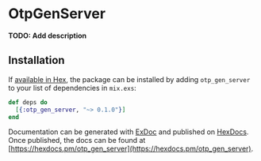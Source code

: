 # OtpGenServer

**TODO: Add description**

## Installation

If [available in Hex](https://hex.pm/docs/publish), the package can be installed
by adding `otp_gen_server` to your list of dependencies in `mix.exs`:

```elixir
def deps do
  [{:otp_gen_server, "~> 0.1.0"}]
end
```

Documentation can be generated with [ExDoc](https://github.com/elixir-lang/ex_doc)
and published on [HexDocs](https://hexdocs.pm). Once published, the docs can
be found at [https://hexdocs.pm/otp_gen_server](https://hexdocs.pm/otp_gen_server).

